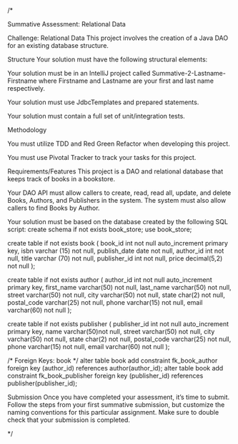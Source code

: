 /*

Summative Assessment: Relational Data

Challenge: Relational Data
This project involves the creation of a Java DAO for an existing database structure.

Structure
Your solution must have the following structural elements:


Your solution must be in an IntelliJ project called Summative-2-Lastname-Firstname where Firstname and Lastname are your first and last name respectively.


Your solution must use JdbcTemplates and prepared statements.


Your solution must contain a full set of unit/integration tests.



Methodology


You must utilize TDD and Red Green Refactor when developing this project.


You must use Pivotal Tracker to track your tasks for this project.



Requirements/Features
This project is a DAO and relational database that keeps track of books in a bookstore.


Your DAO API must allow callers to create, read, read all, update, and delete Books, Authors, and Publishers in the system. The system must also allow callers to find Books by Author.


Your solution must be based on the database created by the following SQL script:
 create schema if not exists book_store;
 use book_store;

 create table if not exists book (
   book_id int not null auto_increment primary key,
     isbn varchar (15) not null,
     publish_date date not null,
     author_id int not null,
     title varchar (70) not null,
     publisher_id int not null,
     price decimal(5,2) not null
 );

 create table if not exists author (
   author_id int not null auto_increment primary key,
     first_name varchar(50) not null,
     last_name varchar(50) not null,
     street varchar(50) not null,
     city varchar(50) not null,
     state char(2) not null,
     postal_code varchar(25) not null,
     phone varchar(15) not null,
     email varchar(60) not null
 );

 create table if not exists publisher (
   publisher_id int not null auto_increment primary key,
     name varchar(50)not null,
     street varchar(50) not null,
     city varchar(50) not null,
     state char(2) not null,
     postal_code varchar(25) not null,
     phone varchar(15) not null,
     email varchar(60) not null
 );

 /* Foreign Keys: book */
 alter table book add constraint fk_book_author foreign key (author_id) references author(author_id);
 alter table book add constraint fk_book_publisher foreign key (publisher_id) references publisher(publisher_id);



Submission
Once you have completed your assessment, it’s time to submit. Follow the steps from your first summative submission, but customize the naming conventions for this particular assignment. Make sure to double check that your submission is completed.

*/
